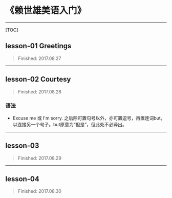 # 《赖世雄美语入门》

---

[TOC]

## lesson-01 Greetings

> Finished: 2017.08.27

---

## lesson-02 Courtesy

> Finished: 2017.08.28

### 语法

- Excuse me 或 I'm sorry. 之后除可置句号以外，亦可置逗号，再置连词but，以连接另一个句子。but原意为“但是”，但此处不必译出。

---

## lesson-03

> Finished: 2017.08.29

---

## lesson-04

> Finished: 2017.08.30
